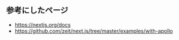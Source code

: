 ## 参考にしたページ

- https://nextjs.org/docs
- https://github.com/zeit/next.js/tree/master/examples/with-apollo